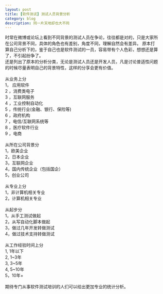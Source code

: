 ```yaml
---
layout: post
title: [软件测试] 测试人员背景分析
category: blog
description: 同一片天地却也大不同
---
```


时常在微博或论坛上看到不同背景的测试人员在争论，往往都是对的，只是大家所在公司背景不同，具体的角色也有差别，角度不同，理解自然会有差异。 原本打算自己分析下的，鉴于自己也是软件测试的一员，容易带有个人色彩，想想还是算了，不引起纷争了。<br />
还是列出了原本的分析分类，无论是测试人员还是开发人员，凡是讨论普适性问题的时候尽量表明自己的背景特性，这样的分享会更有价值。<br />
<br />
从业务上分<br />
1， 应用软件<br />
2 ，消费类电子<br />
3 ，互联网服务<br />
4 ，工业控制自动化<br />
5 ，传统行业(金融、银行、保险等)<br />
6 ，政府机构<br />
7 ，电信/互联网系统等<br />
8 ，医疗软件行业<br />
9 ，电商<br />
<br />
从所在公司背景分<br />
1，欧美企业<br />
2，日本企业<br />
3，互联网企业<br />
4，国内传统企业（包括国企）<br />
5，创业公司<br />
<br />
从专业上分<br />
1，非计算机相关专业<br />
2，计算机相关专业<br />
<br />
从起步分<br />
1，从手工测试做起<br />
2，从写自动化脚本做起<br />
3，做过几年开发转做测试<br />
4，做过技术支持转做测试<br />
<br />
从工作经验时间上分<br />
1, 1年以下<br />
2, 1~3年<br />
3, 3~5年<br />
4, 5~10年<br />
5，10年+<br />
<br />
期待专门从事软件测试培训的人们可以给出更加专业的统计分析。<br />


[Angelia]:    http://angeliaw.github.com  "Angelia"
